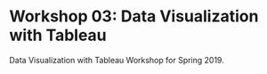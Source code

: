 # Workshop 03: Data Visualization with Tableau
Data Visualization with Tableau Workshop for Spring 2019.

